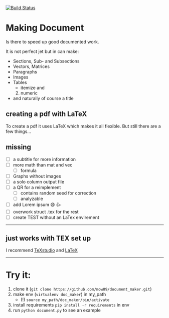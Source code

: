 [![Build Status](https://travis-ci.com/mow09/document_maker.svg?token=3YzpCr7zqrJRwks2k22w&branch=master)](https://travis-ci.com/mow09/document_maker)

# Making Document

Is there to speed up good documented work.

It is not perfect jet but in can make:
- Sections, Sub- and Subsections
- Vectors, Matrices
- Paragraphs
- Images
- Tables
	- itemize and
	2. numeric
- and naturally of course a title

## creating a pdf with LaTeX
To create a pdf it uses LaTeX which makes it all flexible.
But still there are a few things...

## missing

- [ ] a subtitle for more information
- [ ] more math than mat and vec
	- [ ] formula
- [ ] Graphs without images
- [ ] a solo column output file
- [ ] a QR for a reimplement
	- [ ] contains random seed for correction
	- [ ] analyzable
- [ ] add Lorem ipsum :smile: :+1:
- [ ] overwork struct .tex for the rest
- [ ] create TEST without an LaTex envirement
---
## just works with TEX set up
I recommend [TeXstudio](https://www.texstudio.org) and [LaTeX](https://www.latex-project.org/get/)

---
# Try it:

1. clone it (`git clone https://github.com/mow09/document_maker.git`)
2. make env (`virtualenv doc_maker`) in my_path
	- (!) `source my_path/doc_maker/bin/activate`
3. install requirements `pip install -r requirements` in env
4. run `python document.py` to see an example
